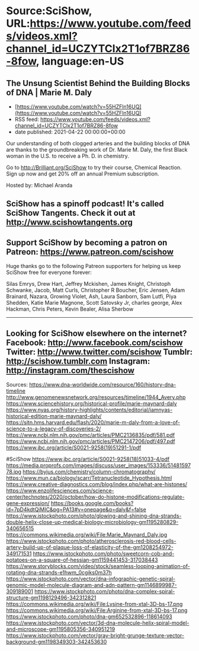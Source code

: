 # Source:SciShow, URL:https://www.youtube.com/feeds/videos.xml?channel_id=UCZYTClx2T1of7BRZ86-8fow, language:en-US

## The Unsung Scientist Behind the Building Blocks of DNA | Marie M. Daly
 - [https://www.youtube.com/watch?v=55HZFln16UQ](https://www.youtube.com/watch?v=55HZFln16UQ)
 - RSS feed: https://www.youtube.com/feeds/videos.xml?channel_id=UCZYTClx2T1of7BRZ86-8fow
 - date published: 2021-04-22 00:00:00+00:00

Our understanding of both clogged arteries and the building blocks of DNA are thanks to the groundbreaking work of Dr. Marie M. Daly, the first Black woman in the U.S. to receive a Ph. D. in chemistry. 

Go to http://Brilliant.org/SciShow to try their course, Chemical Reaction. Sign up now and get 20% off an annual Premium subscription.

Hosted by: Michael Aranda

SciShow has a spinoff podcast! It's called SciShow Tangents. Check it out at http://www.scishowtangents.org
----------
Support SciShow by becoming a patron on Patreon: https://www.patreon.com/scishow
----------
Huge thanks go to the following Patreon supporters for helping us keep SciShow free for everyone forever:

Silas Emrys, Drew Hart, Jeffrey Mckishen, James Knight, Christoph Schwanke, Jacob, Matt Curls, Christopher R Boucher, Eric Jensen, Adam Brainard, Nazara, Growing Violet, Ash, Laura Sanborn, Sam Lutfi, Piya Shedden, Katie Marie Magnone, Scott Satovsky Jr, charles george, Alex Hackman, Chris Peters, Kevin Bealer, Alisa Sherbow

----------
Looking for SciShow elsewhere on the internet?
Facebook: http://www.facebook.com/scishow
Twitter: http://www.twitter.com/scishow
Tumblr: http://scishow.tumblr.com
Instagram: http://instagram.com/thescishow
----------
Sources:
https://www.dna-worldwide.com/resource/160/history-dna-timeline
http://www.genomenewsnetwork.org/resources/timeline/1944_Avery.php
https://www.sciencehistory.org/historical-profile/marie-maynard-daly
https://www.nyas.org/history-highlights/contents/editorial/iamnyas-historical-edition-marie-maynard-daly/
https://sitn.hms.harvard.edu/flash/2020/marie-m-daly-from-a-love-of-science-to-a-legacy-of-discoveries-2/
https://www.ncbi.nlm.nih.gov/pmc/articles/PMC2136835/pdf/581.pdf
https://www.ncbi.nlm.nih.gov/pmc/articles/PMC2147206/pdf/497.pdf
https://www.jbc.org/article/S0021-9258(19)51291-1/pdf

#SciShow
https://www.jbc.org/article/S0021-9258(18)51033-4/pdf
https://media.proprofs.com/images/discuss/user_images/153336/5148159778.jpg
https://byjus.com/chemistry/column-chromatography/
https://www.mun.ca/biology/scarr/Tetranucleotide_Hypothesis.html
https://www.creative-diagnostics.com/blog/index.php/what-are-histones/
https://www.enzolifesciences.com/science-center/technotes/2020/october/how-do-histone-modifications-regulate-gene-expression/
https://books.google.com/books?id=7pD4kdtQiMIC&pg=PA13#v=onepage&q=daly&f=false
https://www.istockphoto.com/photo/glowing-and-shining-dna-strands-double-helix-close-up-medical-biology-microbiology-gm1195280829-340656515
https://commons.wikimedia.org/wiki/File:Marie_Maynard_Daly.jpg
https://www.istockphoto.com/photo/atherosclerosis-red-blood-cells-artery-build-up-of-plaque-loss-of-elasticity-of-the-gm1208254972-349171531
https://www.istockphoto.com/photo/sweetcorn-cob-and-potatoes-on-a-square-of-hessian-gm1159441453-317038443
https://www.storyblocks.com/video/stock/seamless-looping-animation-of-rotating-dna-strands-e1hwm_0cgiks0m37h
https://www.istockphoto.com/vector/dna-infographic-genetic-spiral-genomic-model-molecule-diagram-and-adn-pattern-gm1146899987-309189001
https://www.istockphoto.com/photo/dna-complex-spiral-structure-gm1198129496-342312821
https://commons.wikimedia.org/wiki/File:Lysine-from-xtal-3D-bs-17.png
https://commons.wikimedia.org/wiki/File:Arginine-from-xtal-3D-bs-17.png
https://www.istockphoto.com/photo/dna-gm652532896-118614093
https://www.istockphoto.com/vector/3d-dna-molecule-helix-spiral-model-and-microscope-gm1195805356-340951219
https://www.istockphoto.com/vector/gray-bright-grunge-texture-vector-background-gm1198349303-342453630

